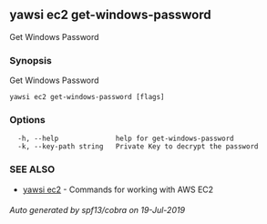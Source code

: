 ## yawsi ec2 get-windows-password

Get Windows Password

### Synopsis


Get Windows Password

```
yawsi ec2 get-windows-password [flags]
```

### Options

```
  -h, --help              help for get-windows-password
  -k, --key-path string   Private Key to decrypt the password
```

### SEE ALSO
* [yawsi ec2](yawsi_ec2.md)	 - Commands for working with AWS EC2

###### Auto generated by spf13/cobra on 19-Jul-2019
